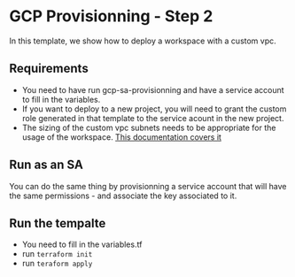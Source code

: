 GCP Provisionning - Step 2
=========================

In this template, we show how to deploy a workspace with a custom vpc.


## Requirements

- You need to have run gcp-sa-provisionning and have a service account to fill in the variables.
- If you want to deploy to a new project, you will need to grant the custom role generated in that template to the service acount in the new project.
- The sizing of the custom vpc subnets needs to be appropriate for the usage of the workspace. [This documentation covers it](https://docs.gcp.databricks.com/administration-guide/cloud-configurations/gcp/network-sizing.html)

## Run as an SA 

You can do the same thing by provisionning a service account that will have the same permissions - and associate the key associated to it.


## Run the tempalte

- You need to fill in the variables.tf 
- run `terraform init`
- run `teraform apply`